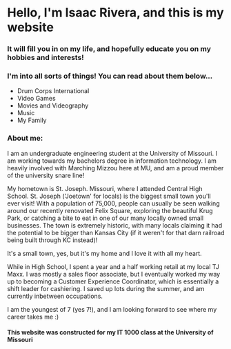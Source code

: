 # Hello, I'm Isaac Rivera, and this is my website

### It will fill you in on my life, and hopefully educate you on my hobbies and interests!
### I'm into all sorts of things! You can read about them below...

<html>
  <body>
    <ul>
      <li><link src="https://github.com/IkeHasAPlan/IkeHasAPlan.github.io/blob/ac560119eaec612c428ef3700e8331ff8e39b5ff/Drum_Corps.md">Drum Corps International</link></li>
      <li><link src="">Video Games</link></li>
      <li><link src="">Movies and Videography</link></li>
      <li><link src="">Music</link></li>
      <li><link src="">My Family</link></li>
    </ul>
  </body>
</html>
       
  

### About me:
I am an undergraduate engineering student at the University of Missouri. I am working towards my bachelors degree 
in information technology. I am heavily involved with Marching Mizzou here at MU, and am a proud member of the university snare line!

My hometown is St. Joseph. Missouri, where I attended Central High School. St. Joseph ('Joetown' for locals) is the biggest small 
town you'll ever visit! With a population of 75,000, people can usually be seen walking around our recently renovated Felix Square, 
exploring the beautiful Krug Park, or catching a bite to eat in one of our many locally owned small businesses. The town is extremely 
historic, with many locals claiming it had the potential to be bigger than Kansas City (if it weren't for that darn railroad being built
through KC instead)! 

It's a small town, yes, but it's my home and I love it with all my heart.

While in High School, I spent a year and a half working retail at my local TJ Maxx. I was mostly a sales floor associate, but I eventually 
worked my way up to becoming a Customer Experience Coordinator, which is essentially a shift leader for cashiering. I saved up lots during
the summer, and am currently inbetween occupations.

I am the youngest of 7 (yes 7!), and I am looking forward to see where my career takes me :)

#### This website was constructed for my IT 1000 class at the University of Missouri

